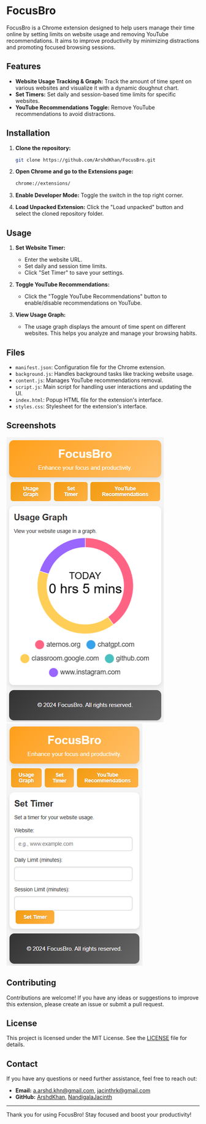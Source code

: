 # FocusBro

FocusBro is a Chrome extension designed to help users manage their time online by setting limits on website usage and removing YouTube recommendations. It aims to improve productivity by minimizing distractions and promoting focused browsing sessions.

## Features

- **Website Usage Tracking & Graph:** Track the amount of time spent on various websites and visualize it with a dynamic doughnut chart.
- **Set Timers:** Set daily and session-based time limits for specific websites.
- **YouTube Recommendations Toggle:** Remove YouTube recommendations to avoid distractions.

## Installation

1. **Clone the repository:**
    ```bash
    git clone https://github.com/ArshdKhan/FocusBro.git
    ```

2. **Open Chrome and go to the Extensions page:**
    ```bash
    chrome://extensions/
    ```

3. **Enable Developer Mode:**
    Toggle the switch in the top right corner.

4. **Load Unpacked Extension:**
    Click the "Load unpacked" button and select the cloned repository folder.

## Usage

1. **Set Website Timer:**
    - Enter the website URL.
    - Set daily and session time limits.
    - Click "Set Timer" to save your settings.

2. **Toggle YouTube Recommendations:**
    - Click the "Toggle YouTube Recommendations" button to enable/disable recommendations on YouTube.

3. **View Usage Graph:**
    - The usage graph displays the amount of time spent on different websites. This helps you analyze and manage your browsing habits.

## Files

- `manifest.json`: Configuration file for the Chrome extension.
- `background.js`: Handles background tasks like tracking website usage.
- `content.js`: Manages YouTube recommendations removal.
- `script.js`: Main script for handling user interactions and updating the UI.
- `index.html`: Popup HTML file for the extension's interface.
- `styles.css`: Stylesheet for the extension's interface.

## Screenshots

![Screenshot 1](screenshots/screenshot1.png)
![Screenshot 2](screenshots/screenshot2.png)

## Contributing

Contributions are welcome! If you have any ideas or suggestions to improve this extension, please create an issue or submit a pull request.

## License

This project is licensed under the MIT License. See the [LICENSE](LICENSE) file for details.

## Contact

If you have any questions or need further assistance, feel free to reach out:

- **Email:** a.arshd.khn@gmail.com, jacinthrk@gmail.com
- **GitHub:** [ArshdKhan](https://github.com/ArshdKhan/), [NandigalaJacinth](https://github.com/nandigalajacinth/)

---

Thank you for using FocusBro! Stay focused and boost your productivity!
